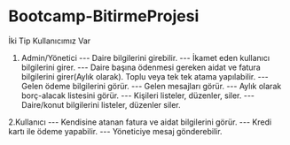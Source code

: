 # Bootcamp-BitirmeProjesi


İki Tip Kullanıcımız Var

1. Admin/Yönetici
--- Daire bilgilerini girebilir.
--- İkamet eden kullanıcı bilgilerini girer.
--- Daire başına ödenmesi gereken aidat ve fatura bilgilerini girer(Aylık olarak). Toplu veya tek tek atama yapılabilir.
--- Gelen ödeme bilgilerini görür.
--- Gelen mesajları görür.
--- Aylık olarak borç-alacak listesini görür.
--- Kişileri listeler, düzenler, siler.
--- Daire/konut bilgilerini listeler, düzenler siler.

2.Kullanıcı
--- Kendisine atanan fatura ve aidat bilgilerini görür.
--- Kredi kartı ile ödeme yapabilir.
--- Yöneticiye mesaj gönderebilir.
